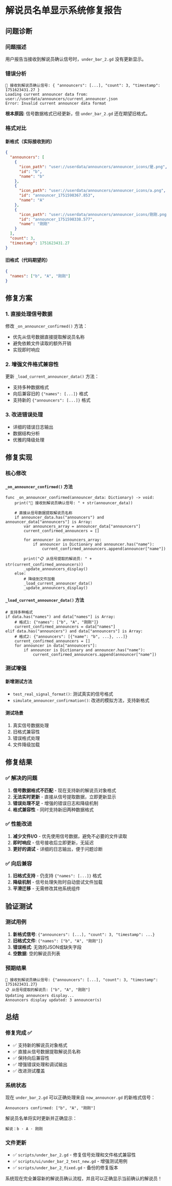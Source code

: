 # 解说员名单显示系统修复报告

## 问题诊断

### 问题描述
用户报告当接收到解说员确认信号时，`under_bar_2.gd` 没有更新显示。

### 错误分析
```
🎯 接收到解说员确认信号: { "announcers": [...], "count": 3, "timestamp": 1751623431.27 }
Loading current announcer data from: user://userdata/announcers/current_announcer.json
Error: Invalid current announcer data format
```

**根本原因**: 信号数据格式已经更新，但 `under_bar_2.gd` 还在期望旧格式。

### 格式对比

#### 新格式（实际接收到的）
```json
{
  "announcers": [
    {
      "icon_path": "user://userdata/announcers/announcer_icons/是.png",
      "id": "b",
      "name": "b"
    },
    {
      "icon_path": "user://userdata/announcers/announcer_icons/a.png", 
      "id": "announcer_1751598367.853",
      "name": "A"
    },
    {
      "icon_path": "user://userdata/announcers/announcer_icons/刚刚.png",
      "id": "announcer_1751598338.577", 
      "name": "刚刚"
    }
  ],
  "count": 3,
  "timestamp": 1751623431.27
}
```

#### 旧格式（代码期望的）
```json
{
  "names": ["b", "A", "刚刚"]
}
```

## 修复方案

### 1. 直接处理信号数据
修改 `_on_announcer_confirmed()` 方法：
- 优先从信号数据直接提取解说员名称
- 避免依赖文件读取的额外开销
- 实现即时响应

### 2. 增强文件格式兼容性
更新 `_load_current_announcer_data()` 方法：
- 支持多种数据格式
- 向后兼容旧的 `{"names": [...]}` 格式
- 支持新的 `{"announcers": [...]}` 格式

### 3. 改进错误处理
- 详细的错误日志输出
- 数据结构分析
- 优雅的降级处理

## 修复实现

### 核心修改

#### `_on_announcer_confirmed()` 方法
```gdscript
func _on_announcer_confirmed(announcer_data: Dictionary) -> void:
	print("🎯 接收到解说员确认信号: " + str(announcer_data))
	
	# 直接从信号数据提取解说员名称
	if announcer_data.has("announcers") and announcer_data["announcers"] is Array:
		var announcers_array = announcer_data["announcers"]
		current_confirmed_announcers = []
		
		for announcer in announcers_array:
			if announcer is Dictionary and announcer.has("name"):
				current_confirmed_announcers.append(announcer["name"])
		
		print("📋 从信号提取的解说员: " + str(current_confirmed_announcers))
		_update_announcers_display()
	else:
		# 降级到文件加载
		_load_current_announcer_data()
		_update_announcers_display()
```

#### `_load_current_announcer_data()` 方法
```gdscript
# 支持多种格式
if data.has("names") and data["names"] is Array:
	# 格式1: {"names": ["b", "A", "刚刚"]}
	current_confirmed_announcers = data["names"]
elif data.has("announcers") and data["announcers"] is Array:
	# 格式2: {"announcers": [{"name": "b", ...}, ...]}
	current_confirmed_announcers = []
	for announcer in data["announcers"]:
		if announcer is Dictionary and announcer.has("name"):
			current_confirmed_announcers.append(announcer["name"])
```

### 测试增强

#### 新增测试方法
- `test_real_signal_format()`: 测试真实的信号格式
- `simulate_announcer_confirmation()`: 改进的模拟方法，支持新格式

#### 测试场景
1. 真实信号数据处理
2. 旧格式兼容性
3. 错误格式处理
4. 文件降级加载

## 修复结果

### ✅ 解决的问题
1. **信号数据格式不匹配** - 现在支持新的解说员对象格式
2. **无法实时更新** - 直接从信号提取数据，立即更新显示
3. **错误处理不足** - 增强的错误日志和降级机制
4. **格式兼容性** - 同时支持新旧两种数据格式

### ✅ 性能改进
1. **减少文件I/O** - 优先使用信号数据，避免不必要的文件读取
2. **即时响应** - 信号接收后立即更新，无延迟
3. **更好的调试** - 详细的日志输出，便于问题诊断

### ✅ 向后兼容
1. **旧格式支持** - 仍支持 `{"names": [...]}` 格式
2. **降级机制** - 信号处理失败时自动尝试文件加载
3. **平滑迁移** - 无需修改其他系统组件

## 验证测试

### 测试用例
1. **新格式信号**: `{"announcers": [...], "count": 3, "timestamp": ...}`
2. **旧格式文件**: `{"names": ["b", "A", "刚刚"]}`
3. **错误格式**: 无效的JSON或缺失字段
4. **空数据**: 空的解说员列表

### 预期结果
```
🎯 接收到解说员确认信号: {"announcers": [...], "count": 3, "timestamp": 1751623431.27}
📋 从信号提取的解说员: ["b", "A", "刚刚"]
Updating announcers display...
Announcers display updated: 3 announcer(s)
```

## 总结

### 修复完成 ✅
- ✅ 支持新的解说员对象格式
- ✅ 直接从信号数据提取解说员名称  
- ✅ 保持向后兼容性
- ✅ 增强错误处理和调试输出
- ✅ 改进测试覆盖

### 系统状态
现在 `under_bar_2.gd` 可以正确处理来自 `now_announcer.gd` 的新格式信号：
```
Announcers confirmed: ["b", "A", "刚刚"]
```

解说员名单将实时更新并正确显示：
```
解说：b · A · 刚刚
```

### 文件更新
- ✅ `scripts/under_bar_2.gd` - 修复信号处理和文件格式兼容性
- ✅ `scripts/ui/under_bar_2_test_new.gd` - 增强测试用例
- ✅ `scripts/under_bar_2_fixed.gd` - 备份的修复版本

系统现在完全兼容新的解说员确认流程，并且可以正确显示当前确认的解说员！
